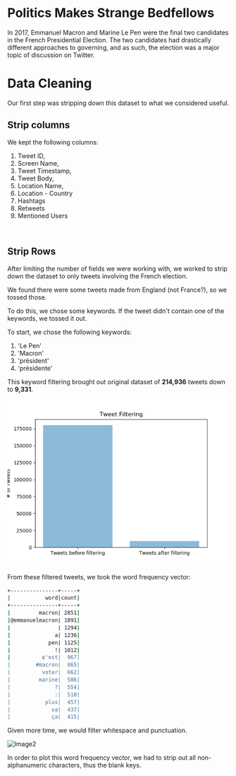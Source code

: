 # Politics Makes Strange Bedfellows
In 2017, Emmanuel Macron and Marine Le Pen were the final two candidates in the French Presidential Election.  The two candidates had drastically different approaches to governing, and as such, the election was a major topic of discussion on Twitter.

# Data Cleaning
Our first step was stripping down this dataset to what we considered useful.


## Strip columns
We kept the following columns:
1. Tweet ID,
1. Screen Name,
1. Tweet Timestamp,
1. Tweet Body,
1. Location Name,
1. Location - Country
1. Hashtags
1. Retweets
1. Mentioned Users

<br>

## Strip Rows

After limiting the number of fields we were working with, we worked to strip down the dataset to only tweets involving the French election.

We found there were some tweets made from England (not France?), so we tossed those.

To do this, we chose some keywords. If the tweet didn't contain one of the keywords, we tossed it out.

To start, we chose the following keywords:
1. 'Le Pen'
1. 'Macron'
1. 'président'
1. 'présidente'

This keyword filtering brought out original dataset of **214,936** tweets down to **9,331**.

![Image](images/filtered_counts.png)

From these filtered tweets, we took the word frequency vector:
```bash
+---------------+-----+                                                         
|           word|count|
+---------------+-----+
|         macron| 2851|
|@emmanuelmacron| 1891|
|               | 1294|
|              a| 1236|
|            pen| 1125|
|              !| 1012|
|          c'est|  967|
|        #macron|  865|
|          voter|  662|
|         marine|  586|
|              ?|  554|
|              :|  510|
|           plus|  457|
|             va|  437|
|             ça|  415|
```

Given more time, we would filter whitespace and punctuation.

![Image2](images/wordfreq.png)

In order to plot this word frequency vector, we had to strip out all non-alphanumeric characters, thus the blank keys.
